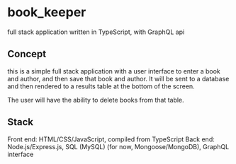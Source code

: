 # book_keeper
full stack application written in TypeScript, with GraphQL api

## Concept
this is a simple full stack application with a user interface to enter a book and author, and then save that book and author. It will be sent to a database and then rendered to a results table at the bottom of the screen.

The user will have the ability to delete books from that table.

## Stack
Front end: HTML/CSS/JavaScript, compiled from TypeScript
Back end: Node.js/Express.js, SQL (MySQL) (for now, Mongoose/MongoDB), GraphQL interface

